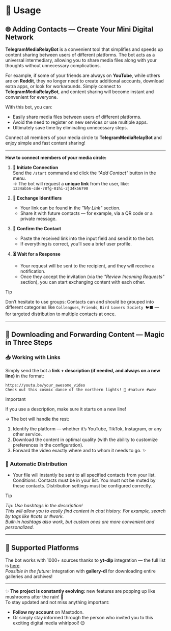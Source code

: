 # 💬 Usage  

## 🌐 Adding Contacts — Create Your Mini Digital Network  

**TelegramMediaRelayBot** is a convenient tool that simplifies and speeds up content sharing between users of different platforms. The bot acts as a universal intermediary, allowing you to share media files along with your thoughts without unnecessary complications.  

For example, if some of your friends are always on **YouTube**, while others are on **Reddit**, they no longer need to create additional accounts, download extra apps, or look for workarounds. Simply connect to **TelegramMediaRelayBot**, and content sharing will become instant and convenient for everyone.  

With this bot, you can:  
- Easily share media files between users of different platforms.  
- Avoid the need to register on new services or use multiple apps.  
- Ultimately save time by eliminating unnecessary steps.  

Connect all members of your media circle to **TelegramMediaRelayBot** and enjoy simple and fast content sharing!

---
**How to connect members of your media circle:**

1. **🔄 Initiate Connection**  
   Send the `/start` command and click the *"Add Contact"* button in the menu.  
   → The bot will request a **unique link** from the user, like:  
   `1234ab56-cde-78fg-01hi-2j34k56790`  

2. **🔗 Exchange Identifiers**  
   - Your link can be found in the *"My Link"* section.  
   - Share it with future contacts — for example, via a QR code or a private message.  

3. **🤝 Confirm the Contact**  
   - Paste the received link into the input field and send it to the bot.  
   - If everything is correct, you’ll see a brief user profile.  

4. **⏳ Wait for a Response**  
   - Your request will be sent to the recipient, and they will receive a notification.  
   - Once they accept the invitation (via the *"Review Incoming Requests"* section), you can start exchanging content with each other.  
> [!TIP]
> Don’t hesitate to use groups: Contacts can and should be grouped into different categories like `Colleagues`, `Friends`, `Bird Lovers Society 🐦‍⬛️` — for targeted distribution to multiple contacts at once.

---

## 🚀 Downloading and Forwarding Content — Magic in Three Steps  

### 📥 Working with Links  
Simply send the bot a **link + description (if needed, and always on a new line)** in the format:  
```
https://youtu.be/your_awesome_video  
Check out this cosmic dance of the northern lights! 🌌 #nature #wow 
```  
> [!IMPORTANT]
> If you use a description, make sure it starts on a new line!

→ The bot will handle the rest:  
1. Identify the platform — whether it’s YouTube, TikTok, Instagram, or any other service.
2. Download the content in optimal quality (with the ability to customize preferences in the configuration). 
3. Forward the video exactly where and to whom it needs to go. ✨

### 🔄 Automatic Distribution  
- Your file will instantly be sent to all specified contacts from your list.  
   Conditions:
      Contacts must be in your list.
      You must not be muted by these contacts.
      Distribution settings must be configured correctly.
> [!TIP]
> *Tip: Use hashtags in the description!*  
>   *This will allow you to easily find content in chat history. For example, search by tags like #cats or #work.*  
>      *Built-in hashtags also work, but custom ones are more convenient and personalized.*


---

## 🔗 Supported Platforms  
The bot works with 1000+ sources thanks to **yt-dlp** integration — the full list is [here](https://github.com/yt-dlp/yt-dlp/blob/master/supportedsites.md).  
*Possible in the future:* integration with **gallery-dl** for downloading entire galleries and archives!

--- 

✨ **The project is constantly evolving:** new features are popping up like mushrooms after the rain! 🍄  
To stay updated and not miss anything important:  
- **Follow my account** on Mastodon.  
- Or simply stay informed through the person who invited you to this exciting digital media whirlpool! 😉